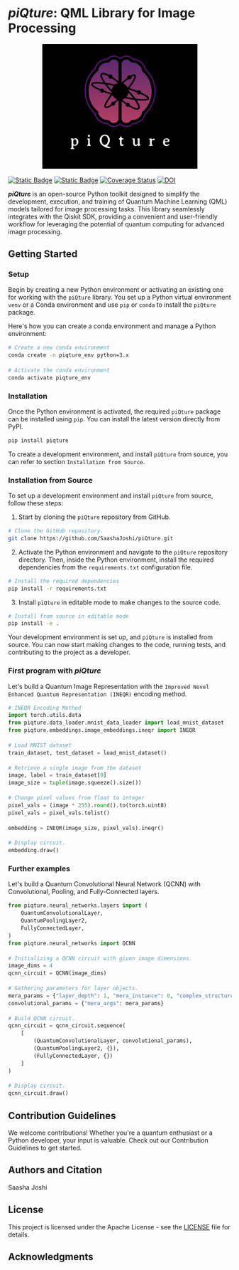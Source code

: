 # _**piQture**_: QML Library for Image Processing

 <p align="center">
     <img src="graphics/piqture-logo.png" alt="piqture-logo" width="350"/>
 </p>

[![Static Badge](https://img.shields.io/badge/license-Apache_2.0-yellow?label=license&color=yellow&link=https%3A%2F%2Fgithub.com%2FSaashaJoshi%2FpiQture%2FLICENSE)](https://github.com/SaashaJoshi/piQture/blob/main/LICENSE)
[![Static Badge](https://img.shields.io/badge/release-v0.1-orange?label=release&color=orange&link=https%3A%2F%2Fgithub.com%2FSaashaJoshi%2FpiQture%2Fpiqture%2Fversion.txt)](https://github.com/SaashaJoshi/piQture/blob/main/piqture/version.txt)
[![Coverage Status](https://coveralls.io/repos/github/SaashaJoshi/piQture/badge.svg?branch=main)](https://coveralls.io/github/SaashaJoshi/piQture?branch=main)
[![DOI](https://zenodo.org/badge/DOI/10.5281/zenodo.12577095.svg)](https://doi.org/10.5281/zenodo.13625704)

_**piQture**_ is an open-source Python toolkit designed to simplify the development, execution, and training of Quantum Machine Learning (QML) models tailored for image processing tasks. This library seamlessly integrates with the Qiskit SDK, providing a convenient and user-friendly workflow for leveraging the potential of quantum computing for advanced image processing.


## Getting Started

### Setup


Begin by creating a new Python environment or activating an existing one for working with the `piQture` library. You set up a Python virtual environment `venv` or a Conda environment and use `pip` or `conda` to install the `piQture` package.

Here's how you can create a conda environment and manage a Python environment:

```bash
# Create a new conda environment
conda create -n piqture_env python=3.x

# Activate the conda environment
conda activate piqture_env
```

### Installation

Once the Python environment is activated, the required `piQture` package can be installed using `pip`. You can install the latest version directly from PyPI.

```bash
pip install piqture
```

To create a development environment, and install `piQture` from source, you can refer to section `Installation from Source`.


### Installation from Source

To set up a development environment and install `piQture` from source, follow these steps:

1. Start by cloning the `piQture` repository from GitHub.

```bash
# Clone the GitHub repository.
git clone https://github.com/SaashaJoshi/piQture.git
```

2. Activate the Python environment and navigate to the `piQture` repository directory. Then, inside the Python environment, install the required dependencies from the `requirements.txt` configuration file.

```bash
# Install the required dependencies
pip install -r requirements.txt
```

3. Install `piQture` in editable mode to make changes to the source code.

```bash
# Install from source in editable mode
pip install -e .
```

Your development environment is set up, and `piQture` is installed from source. You can now start making changes to the code, running tests, and contributing to the project as a developer.



### First program with _piQture_

Let's build a Quantum Image Representation with the `Improved Novel Enhanced Quantum Representation (INEQR)` encoding method.

```python
# INEQR Encoding Method
import torch.utils.data
from piqture.data_loader.mnist_data_loader import load_mnist_dataset
from piqture.embeddings.image_embeddings.ineqr import INEQR

# Load MNIST dataset
train_dataset, test_dataset = load_mnist_dataset()

# Retrieve a single image from the dataset
image, label = train_dataset[0]
image_size = tuple(image.squeeze().size())

# Change pixel values from float to integer
pixel_vals = (image * 255).round().to(torch.uint8)
pixel_vals = pixel_vals.tolist()

embedding = INEQR(image_size, pixel_vals).ineqr()

# Display circuit.
embedding.draw()
```

### Further examples

Let's build a Quantum Convolutional Neural Network (QCNN) with Convolutional, Pooling, and Fully-Connected layers.

```python
from piqture.neural_networks.layers import (
    QuantumConvolutionalLayer,
    QuantumPoolingLayer2,
    FullyConnectedLayer,
)
from piqture.neural_networks import QCNN

# Initializing a QCNN circuit with given image dimensions.
image_dims = 4
qcnn_circuit = QCNN(image_dims)

# Gathering parameters for layer objects.
mera_params = {"layer_depth": 1, "mera_instance": 0, "complex_structure": False}
convolutional_params = {"mera_args": mera_params}

# Build QCNN circuit.
qcnn_circuit = qcnn_circuit.sequence(
    [
        (QuantumConvolutionalLayer, convolutional_params),
        (QuantumPoolingLayer2, {}),
        (FullyConnectedLayer, {})
    ]
)

# Display circuit.
qcnn_circuit.draw()
```


## Contribution Guidelines

We welcome contributions! Whether you're a quantum enthusiast or a Python developer, your input is valuable. Check out our Contribution Guidelines to get started.

## Authors and Citation

Saasha Joshi

## License

This project is licensed under the Apache License - see the [LICENSE](https://github.com/SaashaJoshi/quantum-image-processing/blob/main/LICENSE) file for details.

## Acknowledgments
